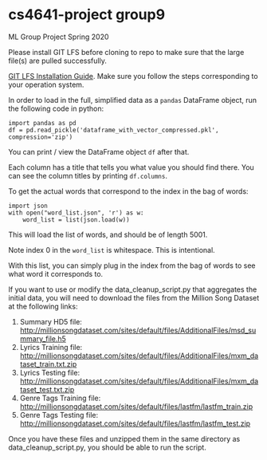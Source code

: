 # cs4641-project group9
ML Group Project Spring 2020

Please install GIT LFS before cloning to repo to make sure that the large file(s) are pulled successfully.

[GIT LFS Installation Guide](https://help.github.com/en/github/managing-large-files/installing-git-large-file-storage). Make sure you follow the steps corresponding to your operation system.

In order to load in the full, simplified data as a `pandas` DataFrame object, run the following code in python:

    import pandas as pd
    df = pd.read_pickle('dataframe_with_vector_compressed.pkl', compression='zip')

You can print / view the DataFrame object `df` after that.

Each column has a title that tells you what value you should find there. You can see the column titles by printing `df.columns`.

To get the actual words that correspond to the index in the bag of words:

    import json
    with open("word_list.json", 'r') as w:
        word_list = list(json.load(w))

This will load the list of words, and should be of length 5001.

Note index 0 in the `word_list` is whitespace. This is intentional.

With this list, you can simply plug in the index from the bag of words to see what word it corresponds to.


If you want to use or modify the data_cleanup_script.py that aggregates the initial data, you will need to download the files from the Million Song Dataset at the following links:
1. Summary HD5 file: http://millionsongdataset.com/sites/default/files/AdditionalFiles/msd_summary_file.h5 
2. Lyrics Training file: http://millionsongdataset.com/sites/default/files/AdditionalFiles/mxm_dataset_train.txt.zip
3. Lyrics Testing file: http://millionsongdataset.com/sites/default/files/AdditionalFiles/mxm_dataset_test.txt.zip
4. Genre Tags Training file: http://millionsongdataset.com/sites/default/files/lastfm/lastfm_train.zip
5. Genre Tags Testing file: http://millionsongdataset.com/sites/default/files/lastfm/lastfm_test.zip

Once you have these files and unzipped them in the same directory as data_cleanup_script.py, you should be able to run the script.
